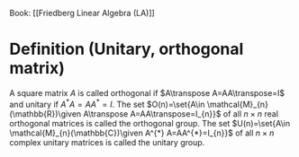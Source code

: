 Book: [[Friedberg Linear Algebra (LA)]]
# Definition (Unitary, orthogonal matrix)
A square matrix $A$ is called orthogonal if $A\transpose A=AA\transpose=I$ and unitary if $A^{*}A=AA^{*}=I$.
The set $O(n)=\set{A\in \mathcal{M}_{n}(\mathbb{R})\given A\transpose A=AA\transpose=I_{n}}$ of all $n\times n$ real orthogonal matrices is called the orthogonal group.
The set $U(n)=\set{A\in \mathcal{M}_{n}(\mathbb{C})\given A^{*} A=AA^{*}=I_{n}}$ of all $n\times n$ complex unitary matrices is called the unitary group.